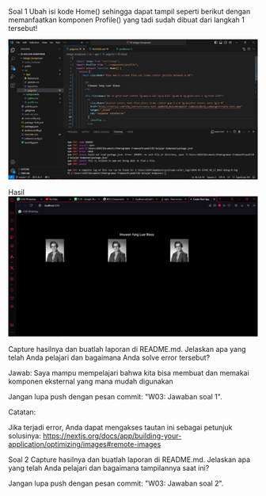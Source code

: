 Soal 1
Ubah isi kode Home() sehingga dapat tampil seperti berikut dengan memanfaatkan komponen Profile() yang tadi sudah dibuat dari langkah 1 tersebut!

![alt text](image.png)

Hasil
![alt text](image-1.png)

Capture hasilnya dan buatlah laporan di README.md. Jelaskan apa yang telah Anda pelajari dan bagaimana Anda solve error tersebut?

Jawab:
Saya mampu mempelajari bahwa kita bisa membuat dan memakai komponen eksternal yang mana mudah digunakan 


Jangan lupa push dengan pesan commit: "W03: Jawaban soal 1".

Catatan:

Jika terjadi error, Anda dapat mengakses tautan ini sebagai petunjuk solusinya: https://nextjs.org/docs/app/building-your-application/optimizing/images#remote-images


Soal 2
Capture hasilnya dan buatlah laporan di README.md. Jelaskan apa yang telah Anda pelajari dan bagaimana tampilannya saat ini?

Jangan lupa push dengan pesan commit: "W03: Jawaban soal 2".
